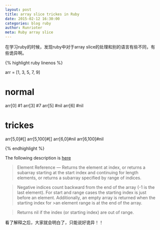 ```yaml
---
layout: post
title: array slice trickes in Ruby
date: 2015-02-12 16:30:00
categories: blog ruby
author: Runrioter
meta: Ruby array slice
---
```

在学习ruby的时候，发现ruby中对于array slice的处理和别的语言有些不同，有些诡异啊。

{% highlight ruby  linenos %}

arr = [1, 3, 5, 7, 9]
# normal
arr[0] #1
arr[3] #7
arr[5] #nil
arr[6] #nil

# trickes
arr[5,0]#[]
arr[5,100]#[]
arr[6,0]#nil
arr[6,100]#nil

{% endhighlight %}

The following description is [here][ruby-array-slice]

>Element Reference — Returns the element at index, or returns a subarray 
>starting at the start index and continuing for length elements, or returns a 
>subarray specified by range of indices.

>Negative indices count backward from the end of the array (-1 is the last 
>element). For start and range cases the starting index is just before an 
>element. Additionally, an empty array is returned when the starting index for >an element range is at the end of the array.

>Returns nil if the index (or starting index) are out of range.

看了解释之后，大家就会明白了，只能说好诡异！！

[ruby-array-slice]: http://ruby-doc.org//core-2.2.0/Array.html